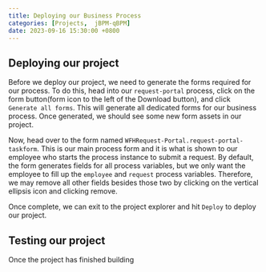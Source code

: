 ```yaml
---
title: Deploying our Business Process
categories: [Projects,  jBPM-qBPM]
date: 2023-09-16 15:30:00 +0800
---
```

## Deploying our project
Before we deploy our project, we need to generate the forms required for our process. To do this, head into our `request-portal` process, click on the form button(form icon to the left of the Download button), and click `Generate all forms`. This will generate all dedicated forms for our business process. Once generated, we should see some new form assets in our project. 

Now, head over to the form named `WFHRequest-Portal.request-portal-taskform`. This is our main process form and it is what is shown to our employee who starts the process instance to submit a request. By default, the form generates fields for all process variables, but we only want the employee to fill up the `employee` and `request` process variables. Therefore, we may remove all other fields besides those two by clicking on the vertical ellipsis icon and clicking remove.

Once complete, we can exit to the project explorer and hit `Deploy` to deploy our project. 

## Testing our project
Once the project has finished building